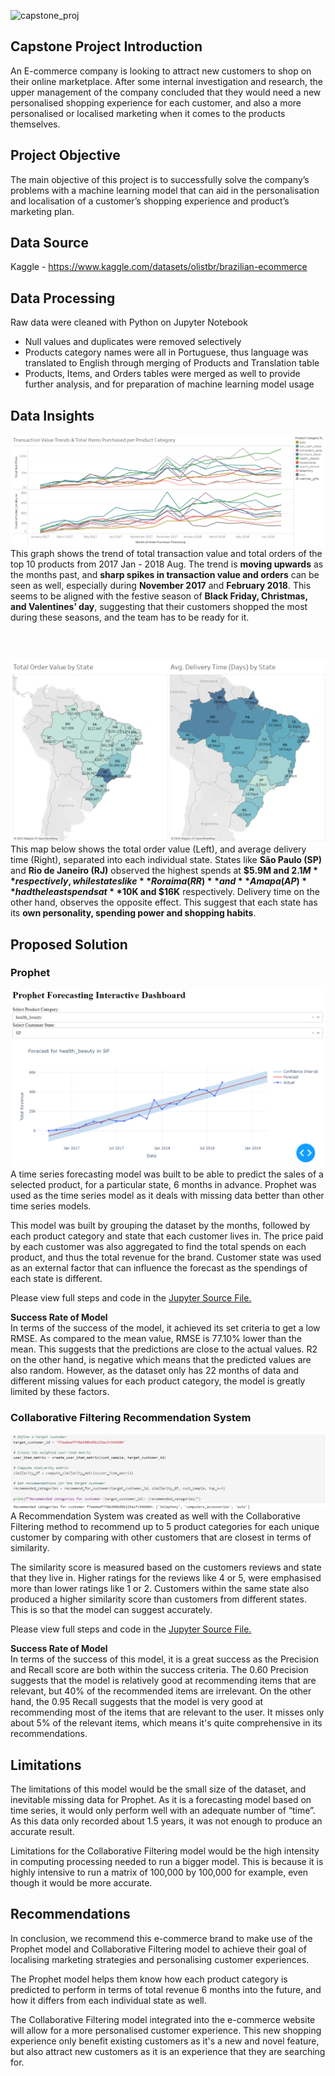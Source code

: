 ![capstone_proj](https://github.com/user-attachments/assets/0b408437-10ef-48d4-9050-995c24e93df5)

## Capstone Project Introduction
An E-commerce company is looking to attract new customers to shop on their online marketplace. After some internal investigation and research, the upper management of the company concluded that they would need a new personalised shopping experience for each customer, and also a more personalised or localised marketing when it comes to the products themselves. 

## Project Objective 
The main objective of this project is to successfully solve the company’s problems with a machine learning model that can aid in the personalisation and localisation of a customer’s shopping experience and product’s marketing plan. 

## Data Source 
Kaggle - https://www.kaggle.com/datasets/olistbr/brazilian-ecommerce

## Data Processing 
Raw data were cleaned with Python on Jupyter Notebook
- Null values and duplicates were removed selectively 
- Products category names were all in Portuguese, thus language was translated to English through merging of Products and Translation table
- Products, Items, and Orders tables were merged as well to provide further analysis, and for preparation of machine learning model usage

## Data Insights 
![](transaction_trend.png)
This graph shows the trend of total transaction value and total orders of the top 10 products from 2017 Jan - 2018 Aug. The trend is **moving upwards** as the months past, and **sharp spikes in transaction value and orders** can be seen as well, especially during **November 2017** and **February 2018**. This seems to be aligned with the festive season of **Black Friday, Christmas, and Valentines’ day**, suggesting that their customers shopped the most during these seasons, and the team has to be ready for it.<br/>

<br/>
<br/>

![](state_differences.png)
This map below shows the total order value (Left), and average delivery time (Right), separated into each individual state. States like **São Paulo (SP)** and **Rio de Janeiro (RJ)** observed the highest spends at **$5.9M and $2.1M** respectively, while states like **Roraima (RR)** and **Amapa (AP)** had the least spends at **$10K and $16K** respectively. Delivery time on the other hand, observes the opposite effect. This suggest that each state has its **own personality, spending power and shopping habits**.

## Proposed Solution 

### Prophet

![](prophet_dash_viz.png)
A time series forecasting model was built to be able to predict the sales of a selected product, for a particular state, 6 months in advance. Prophet was used as the time series model as it deals with missing data better than other time series models.

This model was built by grouping the dataset by the months, followed by each product category and state that each customer lives in. The price paid by each customer was also aggregated to find the total spends on each product, and thus the total revenue for the brand. Customer state was used as an external factor that can influence the forecast as the spendings of each state is different.

Please view full steps and code in the [Jupyter Source File.](https://github.com/MatthiasJY/GA_Capstone/blob/main/Capstone%20Prophet%20Forecasting%20Code.ipynb)

**Success Rate of Model**<br/>
In terms of the success of the model, it achieved its set criteria to get a low RMSE. As compared to the mean value, RMSE is 77.10% lower than the mean. This suggests that the predictions are close to the actual values. R2 on the other hand, is negative which means that the predicted values are also random. However, as the dataset only has 22 months of data and different missing values for each product category, the model is greatly limited by these factors.

### Collaborative Filtering Recommendation System

![](collab_filtering_results.png)
A Recommendation System was created as well with the Collaborative Filtering method to recommend up to 5 product categories for each unique customer by comparing with other customers that are closest in terms of similarity.

The similarity score is measured based on the customers reviews and state that they live in. Higher ratings for the reviews like 4 or 5, were emphasised more than lower ratings like 1 or 2. Customers within the same state also produced a higher similarity score than customers from different states. This is so that the model can suggest accurately. 

Please view full steps and code in the [Jupyter Source File.](https://github.com/MatthiasJY/GA_Capstone/blob/main/Capstone%20Recommendation%20System%20Code.ipynb)

**Success Rate of Model**<br/>
In terms of the success of this model, it is a great success as the Precision and Recall score are both within the success criteria. The 0.60 Precision suggests that the model is relatively good at recommending items that are relevant, but 40% of the recommended items are irrelevant. On the other hand, the 0.95 Recall suggests that the model is very good at recommending most of the items that are relevant to the user. It misses only about 5% of the relevant items, which means it's quite comprehensive in its recommendations. 

## Limitations 

The limitations of this model would be the small size of the dataset, and inevitable missing data for Prophet. As it is a forecasting model based on time series, it would only perform well with an adequate number of “time”. As this data only recorded about 1.5 years, it was not enough to produce an accurate result.

Limitations for the Collaborative Filtering model would be the high intensity in computing processing needed to run a bigger model. This is because it is highly intensive to run a matrix of 100,000 by 100,000 for example, even though it would be more accurate. 

## Recommendations 
In conclusion, we recommend this e-commerce brand to make use of the Prophet model and Collaborative Filtering model to achieve their goal of localising marketing strategies and personalising customer experiences. 

The Prophet model helps them know how each product category is predicted to perform in terms of total revenue 6 months into the future, and how it differs from each individual state as well. 

The Collaborative Filtering model integrated into the e-commerce website will allow for a more personalised customer experience. This new shopping experience only benefit existing customers as it's a new and novel feature, but also attract new customers as it is an experience that they are searching for. 

